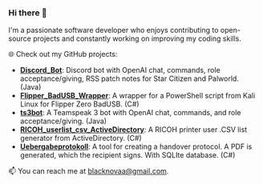### Hi there 👋

I'm a passionate software developer who enjoys contributing to open-source projects and constantly working on improving my coding skills.

🌐 Check out my GitHub projects:

- **[Discord_Bot](https://github.com/blackn0va/Discord_Bot)**: Discord bot with OpenAI chat, commands, role acceptance/giving, RSS patch notes for Star Citizen and Palworld. (Java)
- **[Flipper_BadUSB_Wrapper](https://github.com/blackn0va/Flipper_BadUSB_Wrapper)**: A wrapper for a PowerShell script from Kali Linux for Flipper Zero BadUSB. (C#)
- **[ts3bot](https://github.com/blackn0va/ts3bot)**: A Teamspeak 3 bot with OpenAI chat, commands, and role acceptance/giving. (Java)
- **[RICOH_userlist_csv_ActiveDirectory](https://github.com/blackn0va/RICOH_userlist_csv_ActiveDirectory)**: A RICOH printer user .CSV list generator from ActiveDirectory. (C#)
- **[Uebergabeprotokoll](https://github.com/blackn0va/Uebergabeprotokoll)**: A tool for creating a handover protocol. A PDF is generated, which the recipient signs. With SQLIte database. (C#)


📫 You can reach me at [blacknovaa@gmail.com](mailto:blacknovaa@gmail.com).
